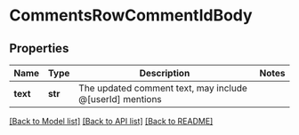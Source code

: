 # CommentsRowCommentIdBody

## Properties
Name | Type | Description | Notes
------------ | ------------- | ------------- | -------------
**text** | **str** | The updated comment text, may include @[userId] mentions | 

[[Back to Model list]](../README.md#documentation-for-models) [[Back to API list]](../README.md#documentation-for-api-endpoints) [[Back to README]](../README.md)

